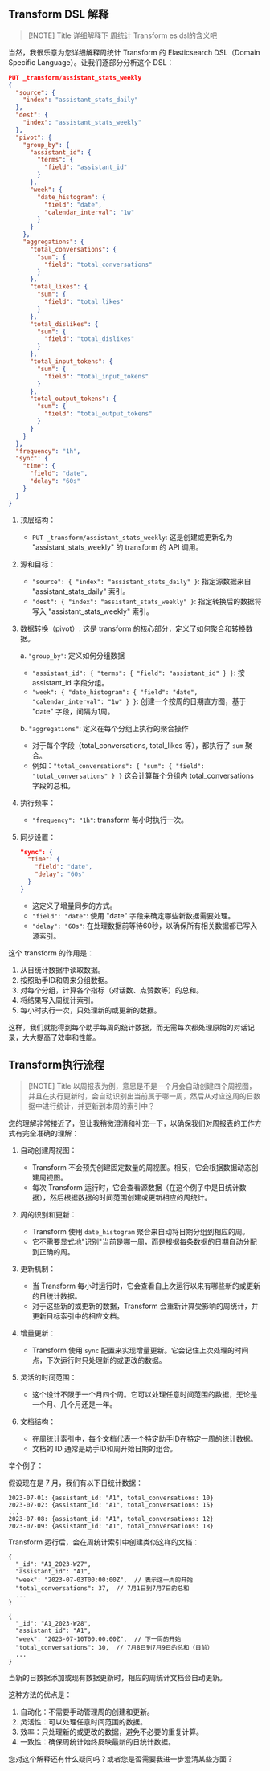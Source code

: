 ## Transform DSL 解释


> [!NOTE] Title
> 详细解释下 周统计 Transform es dsl的含义吧


当然，我很乐意为您详细解释周统计 Transform 的 Elasticsearch DSL（Domain Specific Language）。让我们逐部分分析这个 DSL：

```json
PUT _transform/assistant_stats_weekly
{
  "source": {
    "index": "assistant_stats_daily"
  },
  "dest": {
    "index": "assistant_stats_weekly"
  },
  "pivot": {
    "group_by": {
      "assistant_id": {
        "terms": {
          "field": "assistant_id"
        }
      },
      "week": {
        "date_histogram": {
          "field": "date",
          "calendar_interval": "1w"
        }
      }
    },
    "aggregations": {
      "total_conversations": {
        "sum": {
          "field": "total_conversations"
        }
      },
      "total_likes": {
        "sum": {
          "field": "total_likes"
        }
      },
      "total_dislikes": {
        "sum": {
          "field": "total_dislikes"
        }
      },
      "total_input_tokens": {
        "sum": {
          "field": "total_input_tokens"
        }
      },
      "total_output_tokens": {
        "sum": {
          "field": "total_output_tokens"
        }
      }
    }
  },
  "frequency": "1h",
  "sync": {
    "time": {
      "field": "date",
      "delay": "60s"
    }
  }
}
```

1. 顶层结构：
   - `PUT _transform/assistant_stats_weekly`: 这是创建或更新名为 "assistant_stats_weekly" 的 transform 的 API 调用。

2. 源和目标：
   - `"source": { "index": "assistant_stats_daily" }`: 指定源数据来自 "assistant_stats_daily" 索引。
   - `"dest": { "index": "assistant_stats_weekly" }`: 指定转换后的数据将写入 "assistant_stats_weekly" 索引。

3. 数据转换（pivot）:
   这是 transform 的核心部分，定义了如何聚合和转换数据。

   a. `"group_by"`: 定义如何分组数据
      - `"assistant_id": { "terms": { "field": "assistant_id" } }`: 按 assistant_id 字段分组。
      - `"week": { "date_histogram": { "field": "date", "calendar_interval": "1w" } }`: 
        创建一个按周的日期直方图，基于 "date" 字段，间隔为1周。

   b. `"aggregations"`: 定义在每个分组上执行的聚合操作
      - 对于每个字段（total_conversations, total_likes 等），都执行了 `sum` 聚合。
      - 例如：`"total_conversations": { "sum": { "field": "total_conversations" } }`
        这会计算每个分组内 total_conversations 字段的总和。

4. 执行频率：
   - `"frequency": "1h"`: transform 每小时执行一次。

5. 同步设置：
   ```json
   "sync": {
     "time": {
       "field": "date",
       "delay": "60s"
     }
   }
   ```
   - 这定义了增量同步的方式。
   - `"field": "date"`: 使用 "date" 字段来确定哪些新数据需要处理。
   - `"delay": "60s"`: 在处理数据前等待60秒，以确保所有相关数据都已写入源索引。

这个 transform 的作用是：
1. 从日统计数据中读取数据。
2. 按照助手ID和周来分组数据。
3. 对每个分组，计算各个指标（对话数、点赞数等）的总和。
4. 将结果写入周统计索引。
5. 每小时执行一次，只处理新的或更新的数据。

这样，我们就能得到每个助手每周的统计数据，而无需每次都处理原始的对话记录，大大提高了效率和性能。


## Transform执行流程


> [!NOTE] Title
> 以周报表为例，意思是不是一个月会自动创建四个周视图，并且在执行更新时，会自动识别出当前属于哪一周，然后从对应这周的日数据中进行统计，并更新到本周的索引中？


您的理解非常接近了，但让我稍微澄清和补充一下，以确保我们对周报表的工作方式有完全准确的理解：

1. 自动创建周视图：
   - Transform 不会预先创建固定数量的周视图。相反，它会根据数据动态创建周视图。
   - 每次 Transform 运行时，它会查看源数据（在这个例子中是日统计数据），然后根据数据的时间范围创建或更新相应的周统计。

2. 周的识别和更新：
   - Transform 使用 `date_histogram` 聚合来自动将日期分组到相应的周。
   - 它不需要显式地"识别"当前是哪一周，而是根据每条数据的日期自动分配到正确的周。

3. 更新机制：
   - 当 Transform 每小时运行时，它会查看自上次运行以来有哪些新的或更新的日统计数据。
   - 对于这些新的或更新的数据，Transform 会重新计算受影响的周统计，并更新目标索引中的相应文档。

4. 增量更新：
   - Transform 使用 `sync` 配置来实现增量更新。它会记住上次处理的时间点，下次运行时只处理新的或更改的数据。

5. 灵活的时间范围：
   - 这个设计不限于一个月四个周。它可以处理任意时间范围的数据，无论是一个月、几个月还是一年。

6. 文档结构：
   - 在周统计索引中，每个文档代表一个特定助手ID在特定一周的统计数据。
   - 文档的 ID 通常是助手ID和周开始日期的组合。

举个例子：

假设现在是 7 月，我们有以下日统计数据：

```
2023-07-01: {assistant_id: "A1", total_conversations: 10}
2023-07-02: {assistant_id: "A1", total_conversations: 15}
...
2023-07-08: {assistant_id: "A1", total_conversations: 12}
2023-07-09: {assistant_id: "A1", total_conversations: 18}
```

Transform 运行后，会在周统计索引中创建类似这样的文档：

```
{
  "_id": "A1_2023-W27",
  "assistant_id": "A1",
  "week": "2023-07-03T00:00:00Z",  // 表示这一周的开始
  "total_conversations": 37,  // 7月1日到7月7日的总和
  ...
}

{
  "_id": "A1_2023-W28",
  "assistant_id": "A1",
  "week": "2023-07-10T00:00:00Z",  // 下一周的开始
  "total_conversations": 30,  // 7月8日到7月9日的总和（目前）
  ...
}
```

当新的日数据添加或现有数据更新时，相应的周统计文档会自动更新。

这种方法的优点是：
1. 自动化：不需要手动管理周的创建和更新。
2. 灵活性：可以处理任意时间范围的数据。
3. 效率：只处理新的或更改的数据，避免不必要的重复计算。
4. 一致性：确保周统计始终反映最新的日统计数据。

您对这个解释还有什么疑问吗？或者您是否需要我进一步澄清某些方面？
